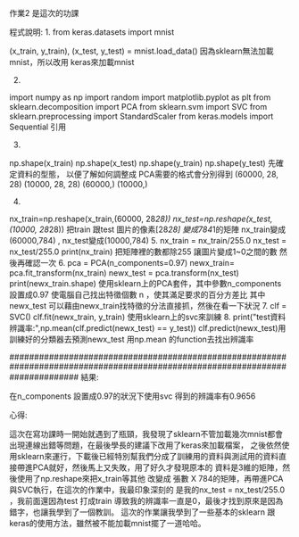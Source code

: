 作業2 是這次的功課

程式說明:
1.
  from keras.datasets import mnist

  (x_train, y_train), (x_test, y_test) = mnist.load_data()
因為sklearn無法加載mnist，所以改用 keras來加載mnist

2. 
import numpy as np
import random
import matplotlib.pyplot as plt
from sklearn.decomposition import PCA
from sklearn.svm import SVC
from sklearn.preprocessing import StandardScaler
from keras.models import Sequential
引用

3.
np.shape(x_train)
np.shape(x_test)
np.shape(y_train)
np.shape(y_test)
先確定資料的型態， 以便了解如何調整成 PCA需要的格式會分別得到
(60000, 28, 28)
(10000, 28, 28)
(60000,)
(10000,)

4.
nx_train=np.reshape(x_train,(60000, 28*28))
nx_test=np.reshape(x_test,(10000, 28*28))
把train 跟test 圖片的像素[28*28]  變成784*1的矩陣
nx_train變成(60000,784) , nx_test變成(10000,784)
5.
nx_train = nx_train/255.0
nx_test = nx_test/255.0
print(nx_train)
把矩陣裡的數都除255 讓圖片變成1~0之間的數
然後再確認一次
 6.
pca = PCA(n_components=0.97)
newx_train= pca.fit_transform(nx_train)
newx_test = pca.transform(nx_test)
print(newx_train.shape)
使用sklearn上的PCA套件，其中參數n_components 設置成0.97 使電腦自己找出特徵個數 n ，使其滿足要求的百分方差比
其中newx_test 可以藉由newx_train找特徵的分法直接抓，然後在看一下狀況
7.
clf = SVC()
clf.fit(newx_train, y_train)
使用sklearn上的svc來訓練
8. 
print("test資料辨識率:",np.mean(clf.predict(newx_test) == y_test))
clf.predict(newx_test)用訓練好的分類器去預測newx_test 
用np.mean 的function去找出辨識率

##############################################################################################################################
結果:

在n_components 設置成0.97的狀況下使用svc 得到的辨識率有0.9656

心得:

這次在寫功課時一開始就遇到了瓶頸，我發現了sklearn不管加載幾次mnist都會出現連線出錯等問題，在最後學長的建議下改用了keras來加載檔案，
之後依然使用sklearn來運行，下載後已經特別幫我們分成了訓練用的資料與測試用的資料直接帶進PCA就好，然後馬上又失敗，用了好久才發現原本的
資料是3維的矩陣，然後使用了np.reshape來把x_train等其他 改變成 張數 X 784的矩陣，再帶進PCA與SVC執行，在這次的作業中，我最印象深刻的
是我的nx_test = nx_test/255.0 ，我前面還因為test 打成train 導致我的辨識率一直是0，最後才找到原來是因為錯字，也讓我學到了一個教訓。
這次的作業讓我學到了一些基本的sklearn 跟keras的使用方法，雖然被不能加載mnist擺了一道哈哈。
 
 
 
 
  
 
  
